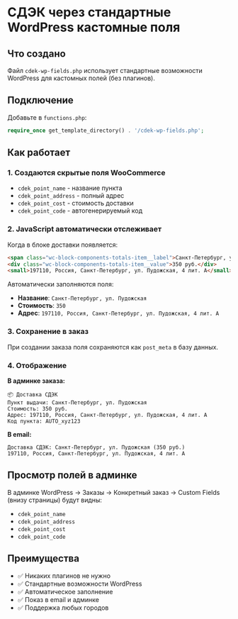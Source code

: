 # СДЭК через стандартные WordPress кастомные поля

## Что создано
Файл `cdek-wp-fields.php` использует стандартные возможности WordPress для кастомных полей (без плагинов).

## Подключение
Добавьте в `functions.php`:
```php
require_once get_template_directory() . '/cdek-wp-fields.php';
```

## Как работает

### 1. Создаются скрытые поля WooCommerce
- `cdek_point_name` - название пункта
- `cdek_point_address` - полный адрес
- `cdek_point_cost` - стоимость доставки  
- `cdek_point_code` - автогенерируемый код

### 2. JavaScript автоматически отслеживает
Когда в блоке доставки появляется:
```html
<span class="wc-block-components-totals-item__label">Санкт-Петербург, ул. Пудожская</span>
<div class="wc-block-components-totals-item__value">350 руб.</div>
<small>197110, Россия, Санкт-Петербург, ул. Пудожская, 4 лит. А</small>
```

Автоматически заполняются поля:
- **Название**: `Санкт-Петербург, ул. Пудожская`
- **Стоимость**: `350`  
- **Адрес**: `197110, Россия, Санкт-Петербург, ул. Пудожская, 4 лит. А`

### 3. Сохранение в заказ
При создании заказа поля сохраняются как `post_meta` в базу данных.

### 4. Отображение

**В админке заказа:**
```
📦 Доставка СДЭК
Пункт выдачи: Санкт-Петербург, ул. Пудожская
Стоимость: 350 руб.
Адрес: 197110, Россия, Санкт-Петербург, ул. Пудожская, 4 лит. А
Код пункта: AUTO_xyz123
```

**В email:**
```
Доставка СДЭК: Санкт-Петербург, ул. Пудожская (350 руб.)
197110, Россия, Санкт-Петербург, ул. Пудожская, 4 лит. А
```

## Просмотр полей в админке
В админке WordPress → Заказы → Конкретный заказ → Custom Fields (внизу страницы) будут видны:
- `cdek_point_name`
- `cdek_point_address`  
- `cdek_point_cost`
- `cdek_point_code`

## Преимущества
- ✅ Никаких плагинов не нужно
- ✅ Стандартные возможности WordPress
- ✅ Автоматическое заполнение
- ✅ Показ в email и админке
- ✅ Поддержка любых городов